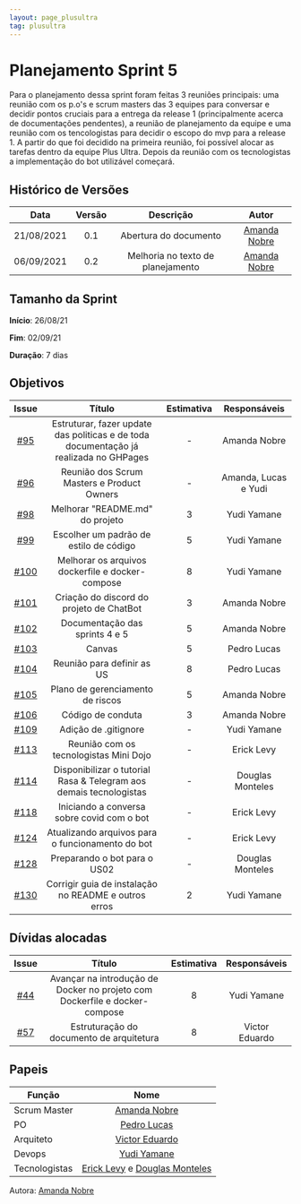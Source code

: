 ```yaml
---
layout: page_plusultra
tag: plusultra
---
```

# Planejamento Sprint 5

Para o planejamento dessa sprint foram feitas 3 reuniões principais: uma reunião com os p.o's e scrum masters das 3 equipes para conversar e decidir pontos cruciais para a entrega da release 1 (principalmente acerca de documentações pendentes), a reunião de planejamento da equipe e uma reunião com os tencologistas para decidir o escopo do mvp para a release 1. A partir do que foi decidido na primeira reunião, foi possível alocar as tarefas dentro da equipe Plus Ultra. Depois da reunião com os tecnologistas a implementação do bot utilizável começará.

## Histórico de Versões

| Data       | Versão | Descrição                      | Autor             |
| :--------: | :----: | :----------:                   | :---------------: |
| 21/08/2021 |  0.1   | Abertura do documento | [Amanda Nobre](https://github.com/AmandaNbr)|
| 06/09/2021 |  0.2   | Melhoria no texto de planejamento | [Amanda Nobre](https://github.com/AmandaNbr)|

## Tamanho da Sprint

**Início**: 26/08/21

**Fim**: 02/09/21

**Duração**: 7 dias

## Objetivos

| Issue |            Título            |      Estimativa     |        Responsáveis         | 
|:-----:|:----------------------------:|:-------------------:|:---------------------------:|
| [#95](https://github.com/fga-eps-mds/2021-1-Bot/issues/95) | Estruturar, fazer update das politicas e de toda documentação já realizada no GHPages | - | Amanda Nobre |
| [#96](https://github.com/fga-eps-mds/2021-1-Bot/issues/96) | Reunião dos Scrum Masters e Product Owners | - | Amanda, Lucas e Yudi |
| [#98](https://github.com/fga-eps-mds/2021-1-Bot/issues/98) | Melhorar "README.md" do projeto | 3 | Yudi Yamane |
| [#99](https://github.com/fga-eps-mds/2021-1-Bot/issues/99) | Escolher um padrão de estilo de código | 5 | Yudi Yamane |
| [#100](https://github.com/fga-eps-mds/2021-1-Bot/issues/100) | Melhorar os arquivos dockerfile e docker-compose | 8 | Yudi Yamane |
| [#101](https://github.com/fga-eps-mds/2021-1-Bot/issues/101) | Criação do discord do projeto de ChatBot | 3 | Amanda Nobre |
| [#102](https://github.com/fga-eps-mds/2021-1-Bot/issues/102) | Documentação das sprints 4 e 5 | 5 | Amanda Nobre |
| [#103](https://github.com/fga-eps-mds/2021-1-Bot/issues/103) | Canvas | 5 | Pedro Lucas |
| [#104](https://github.com/fga-eps-mds/2021-1-Bot/issues/104) | Reunião para definir as US | 8 | Pedro Lucas |
| [#105](https://github.com/fga-eps-mds/2021-1-Bot/issues/105) | Plano de gerenciamento de riscos | 5 | Amanda Nobre |
| [#106](https://github.com/fga-eps-mds/2021-1-Bot/issues/106) | Código de conduta | 3 | Amanda Nobre |
| [#109](https://github.com/fga-eps-mds/2021-1-Bot/issues/109) | Adição de .gitignore | - | Yudi Yamane |
| [#113](https://github.com/fga-eps-mds/2021-1-Bot/issues/113) | Reunião com os tecnologistas Mini Dojo | - | Erick Levy |
| [#114](https://github.com/fga-eps-mds/2021-1-Bot/issues/114) | Disponibilizar o tutorial Rasa & Telegram aos demais tecnologistas | - | Douglas Monteles |
| [#118](https://github.com/fga-eps-mds/2021-1-Bot/issues/118) | Iniciando a conversa sobre covid com o bot | - | Erick Levy |
| [#124](https://github.com/fga-eps-mds/2021-1-Bot/issues/124) | Atualizando arquivos para o funcionamento do bot | - | Erick Levy |
| [#128](https://github.com/fga-eps-mds/2021-1-Bot/issues/128) | Preparando o bot para o US02 | - | Douglas Monteles |
| [#130](https://github.com/fga-eps-mds/2021-1-Bot/issues/130) | Corrigir guia de instalação no README e outros erros | 2 | Yudi Yamane |

## Dívidas alocadas

| Issue |            Título            |      Estimativa     |        Responsáveis         | 
|:-----:|:----------------------------:|:-------------------:|:---------------------------:|
| [#44](https://github.com/fga-eps-mds/2021-1-Bot/issues/44) | Avançar na introdução de Docker no projeto com Dockerfile e docker-compose | 8 | Yudi Yamane |
| [#57](https://github.com/fga-eps-mds/2021-1-Bot/issues/57) | Estruturação do documento de arquitetura | 8 | Victor Eduardo |

## Papeis

|      Função      |            Nome            |
|------------------|:--------------------------:|
| Scrum Master | [Amanda Nobre](https://github.com/AmandaNbr) |
| PO | [Pedro Lucas](https://github.com/PedroLSF) |
| Arquiteto | [Victor Eduardo](https://github.com/victorear05) |
| Devops | [Yudi Yamane](https://github.com/yudi-azvd) |
| Tecnologistas | [Erick Levy](https://github.com/Ericklevy) e [Douglas Monteles](https://github.com/DouglasMonteles) |

Autora: [Amanda Nobre](https://github.com/AmandaNbr)
